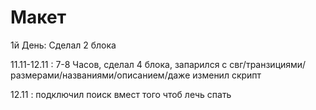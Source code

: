 # Макет

1й День: Сделал 2 блока


11.11-12.11 : 7-8 Часов, сделал 4 блока, запарился с свг/транзициями/размерами/названиями/описанием/даже изменил скрипт


12.11 : подключил поиск вмест того чтоб лечь спать
